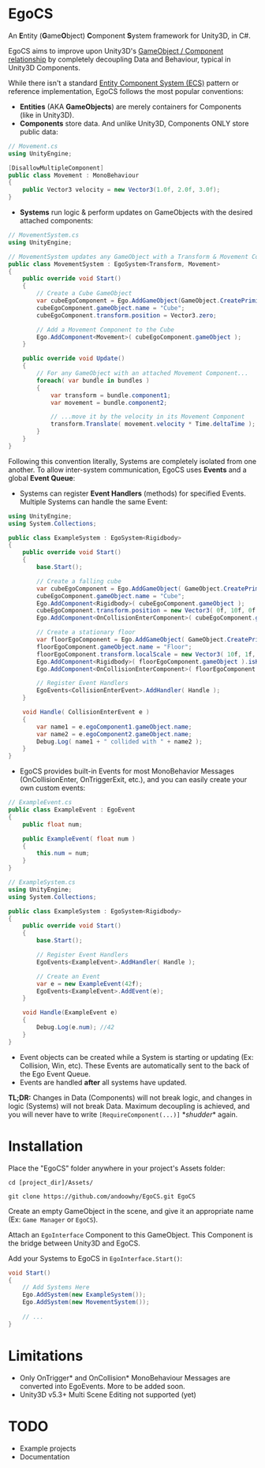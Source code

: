 # EgoCS
An **E**ntity (**G**ame**O**bject) **C**omponent **S**ystem framework for Unity3D, in C#.

EgoCS aims to improve upon Unity3D's [GameObject / Component relationship](http://docs.unity3d.com/Manual/TheGameObject-ComponentRelationship.html) by completely decoupling Data and Behaviour, typical in Unity3D Components.

While there isn't a standard [Entity Component System (ECS)](https://en.wikipedia.org/wiki/Entity_component_system) pattern or reference implementation, EgoCS follows the most popular conventions:

* **Entities** (AKA **GameObjects**) are merely containers for Components (like in Unity3D).
* **Components** store data. And unlike Unity3D, Components ONLY store public data:

```C#
// Movement.cs
using UnityEngine;

[DisallowMultipleComponent]
public class Movement : MonoBehaviour
{
    public Vector3 velocity = new Vector3(1.0f, 2.0f, 3.0f);
}
```

* **Systems** run logic & perform updates on GameObjects with the desired attached components:

```C#
// MovementSystem.cs
using UnityEngine;

// MovementSystem updates any GameObject with a Transform & Movement Component
public class MovementSystem : EgoSystem<Transform, Movement>
{
    public override void Start()
    {
        // Create a Cube GameObject
        var cubeEgoComponent = Ego.AddGameObject(GameObject.CreatePrimitive(PrimitiveType.Cube));
        cubeEgoComponent.gameObject.name = "Cube";
        cubeEgoComponent.transform.position = Vector3.zero;

        // Add a Movement Component to the Cube
        Ego.AddComponent<Movement>( cubeEgoComponent.gameObject );
    }

    public override void Update()
    {
        // For any GameObject with an attached Movement Component...
        foreach( var bundle in bundles )
        {
            var transform = bundle.component1;
            var movement = bundle.component2;

            // ...move it by the velocity in its Movement Component
            transform.Translate( movement.velocity * Time.deltaTime );
        }
    }
}
```

Following this convention literally, Systems are completely isolated from one another. To allow inter-system communication, EgoCS uses **Events** and a global **Event Queue**:

* Systems can register **Event Handlers** (methods) for specified Events. Multiple Systems can handle the same Event:

```C#
using UnityEngine;
using System.Collections;

public class ExampleSystem : EgoSystem<Rigidbody>
{
    public override void Start()
    {
        base.Start();

        // Create a falling cube
        var cubeEgoComponent = Ego.AddGameObject( GameObject.CreatePrimitive( PrimitiveType.Cube ) );
        cubeEgoComponent.gameObject.name = "Cube";
        Ego.AddComponent<Rigidbody>( cubeEgoComponent.gameObject );
        cubeEgoComponent.transform.position = new Vector3( 0f, 10f, 0f );
        Ego.AddComponent<OnCollisionEnterComponent>( cubeEgoComponent.gameObject );

        // Create a stationary floor
        var floorEgoComponent = Ego.AddGameObject( GameObject.CreatePrimitive( PrimitiveType.Cube ) );
        floorEgoComponent.gameObject.name = "Floor";
        floorEgoComponent.transform.localScale = new Vector3( 10f, 1f, 10f );
        Ego.AddComponent<Rigidbody>( floorEgoComponent.gameObject ).isKinematic = true;
        Ego.AddComponent<OnCollisionEnterComponent>( floorEgoComponent.gameObject );

        // Register Event Handlers
        EgoEvents<CollisionEnterEvent>.AddHandler( Handle );
    }

    void Handle( CollisionEnterEvent e )
    {
        var name1 = e.egoComponent1.gameObject.name;
        var name2 = e.egoComponent2.gameObject.name;
        Debug.Log( name1 + " collided with " + name2 );
    }
}
```
    
* EgoCS provides built-in Events for most MonoBehavior Messages (OnCollisionEnter, OnTriggerExit, etc.), and you can easily create your own custom events:

```C#
// ExampleEvent.cs
public class ExampleEvent : EgoEvent
{
    public float num;

    public ExampleEvent( float num )
    {
        this.num = num;
    }
}

// ExampleSystem.cs
using UnityEngine;
using System.Collections;

public class ExampleSystem : EgoSystem<Rigidbody>
{
    public override void Start()
    {
        base.Start();

        // Register Event Handlers
        EgoEvents<ExampleEvent>.AddHandler( Handle );

        // Create an Event
        var e = new ExampleEvent(42f);
        EgoEvents<ExampleEvent>.AddEvent(e);
    }

    void Handle(ExampleEvent e)
    {
        Debug.Log(e.num); //42
    }
}
```

* Event objects can be created while a System is starting or updating (Ex: Collision, Win, etc). These Events are automatically sent to the back of the Ego Event Queue.
* Events are handled **after** all systems have updated.

**TL;DR:** Changes in Data (Components) will not break logic, and changes in logic (Systems) will not break Data. Maximum decoupling is achieved, and you will never have to write `[RequireComponent(...)]` \**shudder*\* again.

# Installation

Place the "EgoCS" folder anywhere in your project's Assets folder:

```
cd [project_dir]/Assets/

git clone https://github.com/andoowhy/EgoCS.git EgoCS
```
	
Create an empty GameObject in the scene, and give it an appropriate name (Ex: `Game Manager` or `EgoCS`).

Attach an `EgoInterface` Component to this GameObject. This Component is the bridge between Unity3D and EgoCS.

Add your Systems to EgoCS in `EgoInterface.Start()`:

```C#
void Start()
{
    // Add Systems Here
    Ego.AddSystem(new ExampleSystem());
    Ego.AddSystem(new MovementSystem());
    
    // ...
}
```

# Limitations
- Only OnTrigger\* and OnCollision\* MonoBehaviour Messages are converted into EgoEvents. More to be added soon.
- Unity3D v5.3+ Multi Scene Editing not supported (yet)

# TODO
- Example projects
- Documentation
